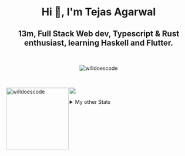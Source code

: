 <h1 align="center"> Hi 👋, I'm Tejas Agarwal    </h1>
<h2 align="center"> 13m, Full Stack Web dev, Typescript & Rust 
enthusiast, learning Haskell and Flutter. </h2>

<br />

<p align="center">
<img src="https://github-profile-trophy.vercel.app/?username=tejasag&theme=onedark&margin-w=15&margin-h=15&column=7" alt="willdoescode" /></a>
</p>

<br />
<p align="center">
<div>
<img height="170" align="left" src="https://github-readme-stats.vercel.app/api?username=tejasag&count_private=true&include_all_commits=true&theme=onedark" alt="willdoescode" />
<img src="https://github-readme-stats.vercel.app/api/top-langs/?username=tejasag&layout=compact&theme=onedark&langs_count=15" />
</div>
</p>

<details>
<summary>My other Stats</summary>
<!--START_SECTION:waka-->
![Profile Views](http://img.shields.io/badge/Profile%20Views-3-blue)

![Lines of code](https://img.shields.io/badge/From%20Hello%20World%20I%27ve%20Written-428630%20lines%20of%20code-blue)

**🐱 My Github Data** 

> 🏆 189 Contributions in the Year 2021
 > 
> 📦 9.6 kB Used in Github's Storage 
 > 
> 🚫 Not Opted to Hire
 > 
> 📜 23 Public Repositories 
 > 
> 🔑 4 Private Repositories  
 > 
**I'm an Early 🐤** 

```text
🌞 Morning    6 commits      █████░░░░░░░░░░░░░░░░░░░░   22.22% 
🌆 Daytime    11 commits     ██████████░░░░░░░░░░░░░░░   40.74% 
🌃 Evening    10 commits     █████████░░░░░░░░░░░░░░░░   37.04% 
🌙 Night      0 commits      ░░░░░░░░░░░░░░░░░░░░░░░░░   0.0%

```
📅 **I'm Most Productive on Thursday** 

```text
Monday       1 commits      █░░░░░░░░░░░░░░░░░░░░░░░░   3.7% 
Tuesday      5 commits      ████░░░░░░░░░░░░░░░░░░░░░   18.52% 
Wednesday    3 commits      ██░░░░░░░░░░░░░░░░░░░░░░░   11.11% 
Thursday     8 commits      ███████░░░░░░░░░░░░░░░░░░   29.63% 
Friday       2 commits      █░░░░░░░░░░░░░░░░░░░░░░░░   7.41% 
Saturday     4 commits      ███░░░░░░░░░░░░░░░░░░░░░░   14.81% 
Sunday       4 commits      ███░░░░░░░░░░░░░░░░░░░░░░   14.81%

```


📊 **This Week I Spent My Time On** 

```text
⌚︎ Time Zone: Asia/Kolkata

💬 Programming Languages: 
TypeScript               1 hr 41 mins        ███████████████░░░░░░░░░░   63.18% 
Markdown                 21 mins             ███░░░░░░░░░░░░░░░░░░░░░░   13.41% 
Git Config               16 mins             ██░░░░░░░░░░░░░░░░░░░░░░░   10.12% 
YAML                     14 mins             ██░░░░░░░░░░░░░░░░░░░░░░░   8.8% 
Vue.js                   5 mins              ░░░░░░░░░░░░░░░░░░░░░░░░░   3.17%

🔥 Editors: 
WebStorm                 2 hrs 5 mins        ███████████████████░░░░░░   77.78% 
VS Code                  35 mins             █████░░░░░░░░░░░░░░░░░░░░   22.22%

🐱‍💻 Projects: 
kibbeh                   1 hr 54 mins        █████████████████░░░░░░░░   71.3% 
tejasag                  35 mins             █████░░░░░░░░░░░░░░░░░░░░   21.97% 
caleb-website            6 mins              █░░░░░░░░░░░░░░░░░░░░░░░░   3.93% 
dogehouse                4 mins              ░░░░░░░░░░░░░░░░░░░░░░░░░   2.55% 
website-v2               0 secs              ░░░░░░░░░░░░░░░░░░░░░░░░░   0.25%

💻 Operating System: 
Linux                    2 hrs 41 mins       █████████████████████████   100.0%

```


<!--END_SECTION:waka-->
</details>
